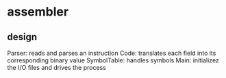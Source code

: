 # assembler

## design

Parser: reads and parses an instruction
Code: translates each field into its corresponding binary value
SymbolTable: handles symbols
Main: initializez the I/O files and drives the process
